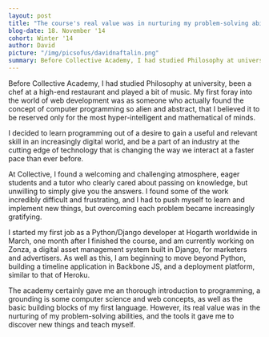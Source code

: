 ```yaml
---
layout: post
title: "The course's real value was in nurturing my problem-solving abilities"
blog-date: 18. November '14
cohort: Winter '14
author: David
picture: "/img/picsofus/davidnaftalin.png"
summary: Before Collective Academy, I had studied Philosophy at university, been a chef at a high-end restaurant and played a bit of music...
---
```

Before Collective Academy, I had studied Philosophy at university, been a chef at a high-end restaurant and played a bit of music. My first foray into the world of web development was as someone who actually found the concept of computer programming so alien and abstract, that I believed it to be reserved only for the most hyper-intelligent and mathematical of minds. 

I decided to learn programming out of a desire to gain a useful and relevant skill in an increasingly digital world, and be a part of an industry at the cutting edge of technology that is changing the way we interact at a faster pace than ever before. 

At Collective, I found a welcoming and challenging atmosphere, eager students and a tutor who clearly cared about passing on knowledge, but unwilling to simply give you the answers. I found some of the work incredibly difficult and frustrating, and I had to push myself to learn and implement new things, but overcoming each problem became increasingly gratifying. 

I started my first job as a Python/Django developer at Hogarth worldwide in March, one month after I finished the course, and am currently working on Zonza, a digital asset management system built in Django, for marketers and advertisers. As well as this, I am beginning to move beyond Python, building a timeline application in Backbone JS, and a deployment platform, similar to that of Heroku. 

The academy certainly gave me an thorough introduction to programming, a grounding is some computer science and web concepts, as well as the basic building blocks of my first language. However, its real value was in the nurturing of my problem-solving abilities, and the tools it gave me to discover new things and teach myself. 

